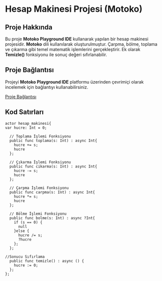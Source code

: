 # Hesap Makinesi Projesi (Motoko)

## Proje Hakkında
Bu proje **Motoko Playground IDE** kullanarak yapılan bir hesap makinesi projesidir. **Motoko** dili kullanılarak oluşturulmuştur. Çarpma, bölme, toplama ve çıkarma gibi temel matematik işlemlerini gerçekleştirir. Ek olarak **Temizle()** fonksiyonu ile sonuç değeri sıfırlanabilir.

## Proje Bağlantısı
Projeyi **Motoko Playground IDE** platformu üzerinden çevrimiçi olarak incelemek için bağlantıyı kullanabilirsiniz.

[Proje Bağlantısı](https://m7sm4-2iaaa-aaaab-qabra-cai.raw.ic0.app/?tag=3269391765)

## Kod Satırları  

```motoko
actor hesap_makinesi{
var hucre: Int = 0;
  
  // Toplama İşlemi Fonksiyonu
  public func toplama(s: Int) : async Int{
    hucre += s;
    hucre
  };

  // Çıkarma İşlemi Fonksiyonu
  public func cikarma(s: Int) : async Int{
    hucre -= s;
    hucre
  };

  // Çarpma İşlemi Fonksiyonu
  public func carpma(s: Int) : async Int{
    hucre *= s;
    hucre
  };

  // Bölme İşlemi Fonksiyonu
  public func bolme(s: Int) : async ?Int{
    if (s == 0) {
      null
    }else {
      hucre /= s;
      ?hucre
    };
  };

//Sonucu Sıfırlama
  public func temizle() : async () {
    hucre := 0;
  };
};
